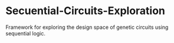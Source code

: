 # Secuential-Circuits-Exploration
Framework for exploring the design space of genetic circuits using sequential logic.
